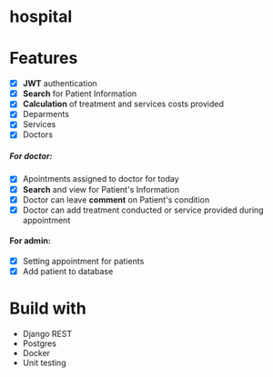 # hospital
# Features
- [x] **JWT** authentication
- [x] **Search** for Patient Information
- [x] **Calculation** of treatment and services costs provided
- [x] Deparments
- [x] Services
- [x] Doctors
##### For doctor:
- [x] Apointments assigned to doctor for today
- [x] **Search** and view for Patient's Information
- [x] Doctor can leave **comment** on Patient's condition
- [x] Doctor can add treatment conducted or service provided during appointment
#### For admin:
- [x] Setting appointment for patients
- [x] Add patient to database 

# Build with
* Django REST
* Postgres
* Docker
* Unit testing
